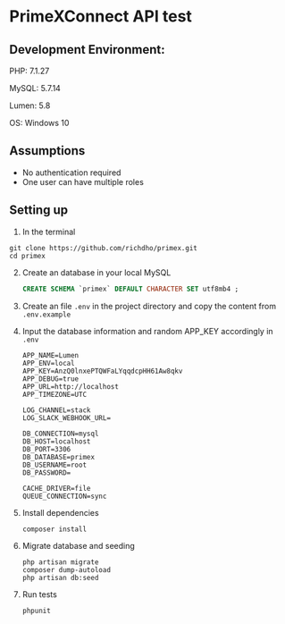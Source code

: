 # PrimeXConnect API test

## Development Environment:

PHP:  7.1.27

MySQL:  5.7.14

Lumen: 5.8

OS: Windows 10

## Assumptions

- No authentication required
- One user can have multiple roles

## Setting  up

1. In the terminal 

```
git clone https://github.com/richdho/primex.git
cd primex
```

2. Create an database in your local MySQL

   ```SQL
   CREATE SCHEMA `primex` DEFAULT CHARACTER SET utf8mb4 ;
   ```

3. Create an file `.env` in the project directory and copy the content from `.env.example`

4. Input the database information and random APP_KEY accordingly in `.env`

   ```
   APP_NAME=Lumen
   APP_ENV=local
   APP_KEY=AnzQ0lnxePTQWFaLYqqdcpHH61Aw8qkv
   APP_DEBUG=true
   APP_URL=http://localhost
   APP_TIMEZONE=UTC
   
   LOG_CHANNEL=stack
   LOG_SLACK_WEBHOOK_URL=
   
   DB_CONNECTION=mysql
   DB_HOST=localhost
   DB_PORT=3306
   DB_DATABASE=primex
   DB_USERNAME=root
   DB_PASSWORD=
   
   CACHE_DRIVER=file
   QUEUE_CONNECTION=sync
   ```

5. Install dependencies

   ```
   composer install
   ```

6. Migrate database and seeding

   ```
   php artisan migrate
   composer dump-autoload
   php artisan db:seed
   ```

7. Run tests

   ```
   phpunit
   ```



